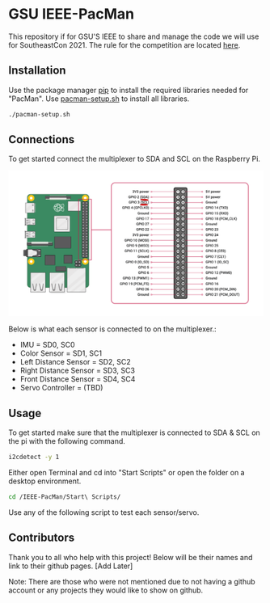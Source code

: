 # GSU IEEE-PacMan
This repository if for GSU'S IEEE to share and manage the code we will use for SoutheastCon 2021.
The rule for the competition are located [here](https://attend.ieee.org/southeastcon-2021/wp-content/uploads/sites/213/Hardware-Rules-v4.1.pdf).

## Installation
Use the package manager [pip](https://pip.pypa.io/en/stable/) to install the required libraries needed for "PacMan". Use [pacman-setup.sh](https://github.com/Terell-Davis/IEEE-PacMan/blob/main/pacman-setup.sh) to install all libraries.


```bash
./pacman-setup.sh
```

## Connections
To get started connect the multiplexer to SDA and SCL on the Raspberry Pi. 

![PinOut](https://github.com/Terell-Davis/IEEE-PacMan/blob/main/Assets/GPIO-Pinout.png)

Below is what each sensor is connected to on the multiplexer.:
* IMU = SD0, SC0
* Color Sensor = SD1, SC1
* Left Distance Sensor = SD2, SC2
* Right Distance Sensor = SD3, SC3
* Front Distance Sensor = SD4, SC4
* Servo Controller = (TBD)

## Usage
To get started make sure that the multiplexer is connected to SDA & SCL on the pi with the following command.

```bash
i2cdetect -y 1
```

Either open Terminal and cd into "Start Scripts" or open the folder on a desktop environment.

```bash
cd /IEEE-PacMan/Start\ Scripts/ 
```
Use any of the following script to test each sensor/servo.


## Contributors
Thank you to all who help with this project! Below will be their names and link to their github pages.
[Add Later]

Note: There are those who were not mentioned due to not having a github account or any projects they would like to show on github.